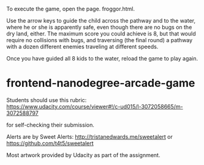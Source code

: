 To execute the game, open the page. froggor.html.

Use the arrow keys to guide the child across the pathway and to the water, where he or she is apparently safe, even though there are no bugs on the dry land, either.
The maximum score you could achieve is 8, but that would require no collisions with bugs, and traversing (the final round) a pathway with a dozen different enemies traveling at different speeds.

Once you have guided all 8 kids to the water, reload the game to play again. 

frontend-nanodegree-arcade-game
===============================

Students should use this rubric: https://www.udacity.com/course/viewer#!/c-ud015/l-3072058665/m-3072588797

for self-checking their submission.

Alerts are by Sweet Alerts: http://tristanedwards.me/sweetalert or https://github.com/t4t5/sweetalert

Most artwork provided by Udacity as part of the assignment. 
